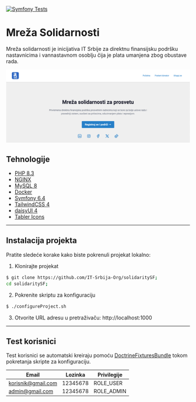 [![Symfony Tests](../../actions/workflows/symfony.yml/badge.svg)](../../actions/workflows/symfony.yml)

# Mreža Solidarnosti
Mreža solidarnosti je inicijativa IT Srbije za direktnu finansijsku podršku nastavnicima i vannastavnom osoblju čija je plata umanjena zbog obustave rada.

![image.jpg](public/image/readme.png)

## Tehnologije

- [PHP 8.3](https://www.php.net/)
- [NGINX](https://nginx.org/)
- [MySQL 8](https://www.mysql.com/)
- [Docker](https://www.docker.com/)
- [Symfony 6.4](https://symfony.com/)
- [TailwindCSS 4](https://tailwindcss.com/)
- [daisyUI 4](https://daisyui.com/)
- [Tabler Icons](https://tabler.io/icons)

---

## Instalacija projekta

Pratite sledeće korake kako biste pokrenuli projekat lokalno:

1. Klonirajte projekat
```bash
$ git clone https://github.com/IT-Srbija-Org/solidaritySF; 
cd solidaritySF;
```

2. Pokrenite skriptu za konfiguraciju
```bash
$ ./configureProject.sh
```

3. Otvorite URL adresu u pretraživaču: http://localhost:1000

---

## Test korisnici

Test korisnici se automatski kreiraju pomoću [DoctrineFixturesBundle](https://symfony.com/bundles/DoctrineFixturesBundle) tokom pokretanja skripte za konfiguraciju.

| Email              | Lozinka   | Privilegije |
|--------------------|-----------|-------------|
| korisnik@gmail.com | 12345678  | ROLE_USER   |
| admin@gmail.com    | 12345678  | ROLE_ADMIN  |